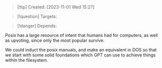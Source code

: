 
>[!tip] Created: [2023-11-01 Wed 15:27]

>[!question] Targets: 

>[!danger] Depends: 

Posix has a large resource of intent that humans had for computers, as well as upvoting, since only the most popular survive.

We could induct the posix manuals, and make an equivalent in DOS so that we start with some solid foundations which GPT can use to achieve things within the filesystem.
